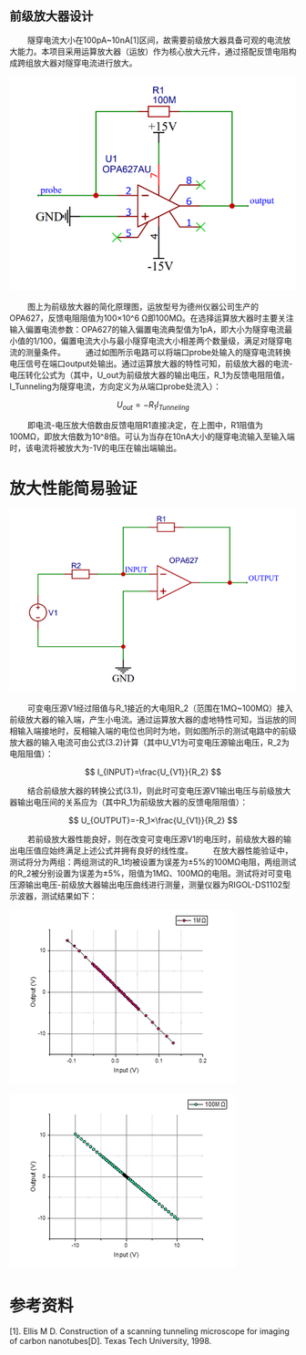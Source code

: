 ## 前级放大器设计

        隧穿电流大小在100pA~10nA[1]区间，故需要前级放大器具备可观的电流放大能力。本项目采用运算放大器（运放）作为核心放大元件，通过搭配反馈电阻构成跨组放大器对隧穿电流进行放大。

![e4a49a5964d6b0121133d5d3c15c0ff1.png](media/e4a49a5964d6b0121133d5d3c15c0ff1.png)

        图上为前级放大器的简化原理图，运放型号为德州仪器公司生产的OPA627，反馈电阻阻值为100×10^6 Ω即100MΩ。在选择运算放大器时主要关注输入偏置电流参数：OPA627的输入偏置电流典型值为1pA，即大小为隧穿电流最小值的1/100，偏置电流大小与最小隧穿电流大小相差两个数量级，满足对隧穿电流的测量条件。
        通过如图所示电路可以将端口probe处输入的隧穿电流转换电压信号在端口output处输出。通过运算放大器的特性可知，前级放大器的电流-电压转化公式为（其中，U_out为前级放大器的输出电压，R_1为反馈电阻阻值，I_Tunneling为隧穿电流，方向定义为从端口probe处流入）：

$$
U_{out}=-R_1 I_{Tunneling}
$$


        即电流-电压放大倍数由反馈电阻R1直接决定，在上图中，R1阻值为100MΩ，即放大倍数为10^8倍。可认为当存在10nA大小的隧穿电流输入至输入端时，该电流将被放大为-1V的电压在输出端输出。

# 放大性能简易验证

![89c2f140527f043c5c52c77ae7c8a6c2.png](media/89c2f140527f043c5c52c77ae7c8a6c2.png)

        可变电压源V1经过阻值与R_1接近的大电阻R_2（范围在1MΩ~100MΩ）接入前级放大器的输入端，产生小电流。通过运算放大器的虚地特性可知，当运放的同相输入端接地时，反相输入端的电位也同时为地，则如图所示的测试电路中的前级放大器的输入电流可由公式(3.2)计算（其中U_V1为可变电压源输出电压，R_2为电阻阻值）：

$$
I_{INPUT}=\frac{U_{V1}}{R_2}
$$

        结合前级放大器的转换公式(3.1)，则此时可变电压源V1输出电压与前级放大器输出电压间的关系应为（其中R_1为前级放大器的反馈电阻阻值）：

$$
U_{OUTPUT}=-R_1×\frac{U_{V1}}{R_2}
$$

        若前级放大器性能良好，则在改变可变电压源V1的电压时，前级放大器的输出电压值应始终满足上述公式并拥有良好的线性度。
        在放大器性能验证中，测试将分为两组：两组测试的R_1均被设置为误差为±5%的100MΩ电阻，两组测试的R_2被分别设置为误差为±5%，阻值为1MΩ、100MΩ的电阻。测试将对可变电压源输出电压-前级放大器输出电压曲线进行测量，测量仪器为RIGOL-DS1102型示波器，测试结果如下：

![plot1.png](media/plot1.png)

![plot2.png](media/plot2.png)

# 参考资料

[1].    Ellis M D. Construction of a scanning tunneling microscope for imaging of carbon nanotubes[D]. Texas Tech University, 1998.
